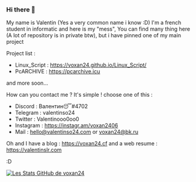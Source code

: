 ### Hi there 👋
My name is Valentin (Yes a very common name i know :D)
I'm a french student in informatic and here is my "mess",
You can find many thing here (A lot of repository is in private btw), but i have pinned one of my main project

Project list :
- Linux_Script : https://voxan24.github.io/Linux_Script/
- PcARCHIVE : https://pcarchive.icu
 
and more soon...

How can you contact me ? It's simple ! choose one of this :
- Discord : Валентин😴#4702
- Telegram : valentinso24
- Twitter : Valentinooo0oo0
- Instagram : https://instagr.am/voxan2406
- Mail : hello@valentinso24.com or voxan24@bk.ru

Oh and I have a blog : https://voxan24.cf
and a web resume : https://valentinslr.com

:D

<!--
**VoXaN24/voxan24** is a ✨ _special_ ✨ repository because its `README.md` (this file) appears on your GitHub profile.

Here are some ideas to get you started:

- 🔭 I’m currently working on ...
- 🌱 I’m currently learning ...
- 👯 I’m looking to collaborate on ...
- 🤔 I’m looking for help with ...
- 💬 Ask me about ...
- 📫 How to reach me: ...
- 😄 Pronouns: ...
- ⚡ Fun fact: ...
-->

[![Les Stats GitHub de voxan24](https://github-readme-stats.vercel.app/api?username=voxan24&count_private=true&show_icons=true&theme=radical)](https://github.com/anuraghazra/github-readme-stats)
